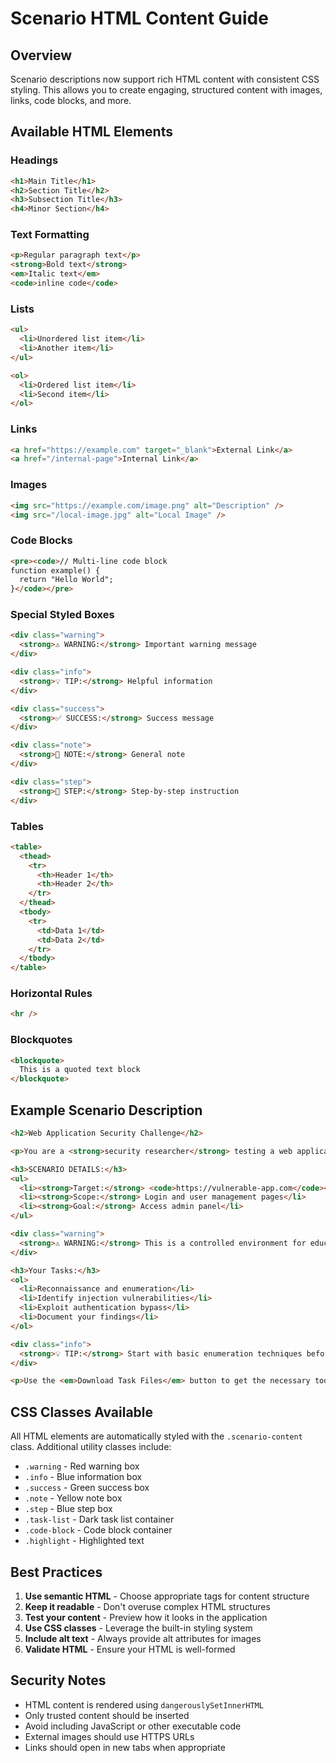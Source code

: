 # Scenario HTML Content Guide

## Overview
Scenario descriptions now support rich HTML content with consistent CSS styling. This allows you to create engaging, structured content with images, links, code blocks, and more.

## Available HTML Elements

### Headings
```html
<h1>Main Title</h1>
<h2>Section Title</h2>
<h3>Subsection Title</h3>
<h4>Minor Section</h4>
```

### Text Formatting
```html
<p>Regular paragraph text</p>
<strong>Bold text</strong>
<em>Italic text</em>
<code>inline code</code>
```

### Lists
```html
<ul>
  <li>Unordered list item</li>
  <li>Another item</li>
</ul>

<ol>
  <li>Ordered list item</li>
  <li>Second item</li>
</ol>
```

### Links
```html
<a href="https://example.com" target="_blank">External Link</a>
<a href="/internal-page">Internal Link</a>
```

### Images
```html
<img src="https://example.com/image.png" alt="Description" />
<img src="/local-image.jpg" alt="Local Image" />
```

### Code Blocks
```html
<pre><code>// Multi-line code block
function example() {
  return "Hello World";
}</code></pre>
```

### Special Styled Boxes
```html
<div class="warning">
  <strong>⚠️ WARNING:</strong> Important warning message
</div>

<div class="info">
  <strong>💡 TIP:</strong> Helpful information
</div>

<div class="success">
  <strong>✅ SUCCESS:</strong> Success message
</div>

<div class="note">
  <strong>📝 NOTE:</strong> General note
</div>

<div class="step">
  <strong>🔧 STEP:</strong> Step-by-step instruction
</div>
```

### Tables
```html
<table>
  <thead>
    <tr>
      <th>Header 1</th>
      <th>Header 2</th>
    </tr>
  </thead>
  <tbody>
    <tr>
      <td>Data 1</td>
      <td>Data 2</td>
    </tr>
  </tbody>
</table>
```

### Horizontal Rules
```html
<hr />
```

### Blockquotes
```html
<blockquote>
  This is a quoted text block
</blockquote>
```

## Example Scenario Description

```html
<h2>Web Application Security Challenge</h2>

<p>You are a <strong>security researcher</strong> testing a web application for vulnerabilities. Your goal is to identify and exploit security weaknesses to gain unauthorized access.</p>

<h3>SCENARIO DETAILS:</h3>
<ul>
  <li><strong>Target:</strong> <code>https://vulnerable-app.com</code></li>
  <li><strong>Scope:</strong> Login and user management pages</li>
  <li><strong>Goal:</strong> Access admin panel</li>
</ul>

<div class="warning">
  <strong>⚠️ WARNING:</strong> This is a controlled environment for educational purposes only.
</div>

<h3>Your Tasks:</h3>
<ol>
  <li>Reconnaissance and enumeration</li>
  <li>Identify injection vulnerabilities</li>
  <li>Exploit authentication bypass</li>
  <li>Document your findings</li>
</ol>

<div class="info">
  <strong>💡 TIP:</strong> Start with basic enumeration techniques before attempting exploits.
</div>

<p>Use the <em>Download Task Files</em> button to get the necessary tools and documentation.</p>
```

## CSS Classes Available

All HTML elements are automatically styled with the `.scenario-content` class. Additional utility classes include:

- `.warning` - Red warning box
- `.info` - Blue information box  
- `.success` - Green success box
- `.note` - Yellow note box
- `.step` - Blue step box
- `.task-list` - Dark task list container
- `.code-block` - Code block container
- `.highlight` - Highlighted text

## Best Practices

1. **Use semantic HTML** - Choose appropriate tags for content structure
2. **Keep it readable** - Don't overuse complex HTML structures
3. **Test your content** - Preview how it looks in the application
4. **Use CSS classes** - Leverage the built-in styling system
5. **Include alt text** - Always provide alt attributes for images
6. **Validate HTML** - Ensure your HTML is well-formed

## Security Notes

- HTML content is rendered using `dangerouslySetInnerHTML`
- Only trusted content should be inserted
- Avoid including JavaScript or other executable code
- External images should use HTTPS URLs
- Links should open in new tabs when appropriate
